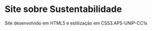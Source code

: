 # Site sobre Sustentabilidade

<p>
    Site desenvolvido em HTML5 e estilização em CSS3.APS-UNIP-CC1s
